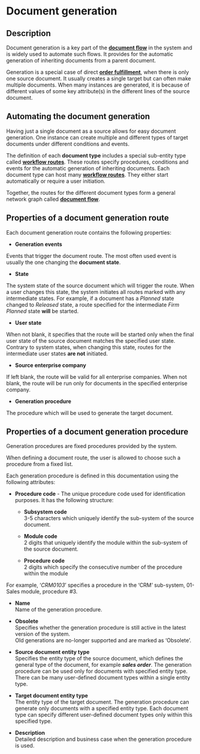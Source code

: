 # Document generation


## Description

Document generation is a key part of the **[document flow](https://docs.erp.net/tech/advanced/document-flow/index.html)** in the system and is widely used to automate such flows. It provides for the automatic generation of inheriting documents from a parent document.

Generation is a special case of direct **[order fulfillment](https://docs.erp.net/tech/advanced/document-flow/fulfillment.html)**, when there is only one source document. It usually creates a single target but can often make multiple documents. When many instances are generated, it is because of different values of some key attribute(s) in the different lines of the source document.

## Automating the document generation

Having just a single document as a source allows for easy document generation. One instance can create multiple and different types of target documents under different conditions and events.

The definition of each **document type** includes a special sub-entity type called **[workflow routes](https://docs.erp.net/model/entities/Systems.Workflow.Routes.html)**. These routes specify procedures, conditions and events for the automatic generation of inheriting documents. Each document type can host many **[workflow routes](https://docs.erp.net/model/entities/Systems.Workflow.Routes.html)**. They either start automatically or require a user initiation.

Together, the routes for the different document types form a general network graph called **[document flow](https://docs.erp.net/tech/advanced/document-flow/index.html)**.

## Properties of a document generation route

Each document generation route contains the following properties:

- **Generation events**

Events that trigger the document route. The most often used event is usually the one changing the **document state**.

- **State**

The system state of the source document which will trigger the route. When a user changes this state, the system initiates all routes marked with any intermediate states. For example, if a document has a _Planned_ state changed to _Released_ state, a route specified for the intermediate _Firm Planned_ state **will** be started.

- **User state**

When not blank, it specifies that the route will be started only when the final user state of the source document matches the specified user state. Contrary to system states, when changing this state, routes for the intermediate user states **are not** initiated.

- **Source enterprise company**

If left blank, the route will be valid for all enterprise companies. When not blank, the route will be run only for documents in the specified enterprise company.

- **Generation procedure**

The procedure which will be used to generate the target document.

## Properties of a document generation procedure

Generation procedures are fixed procedures provided by the system. 

When defining a document route, the user is allowed to choose such a procedure from a fixed list.

Each generation procedure is defined in this documentation using the following attributes:

- **Procedure code** - The unique procedure code used for identification purposes. It has the following structure:

   - **Subsystem code**<br>
     3-5 characters which uniquely identify the sub-system of the source document.
     
   - **Module code**<br>
     2 digits that uniquely identify the module within the sub-system of the source document.
      
   - **Procedure code**<br>
     2 digits which specify the consecutive number of the procedure within the module

For example, ‘*CRM0103*’ specifies a procedure in the ‘CRM’ sub-system, 01-Sales module, procedure #3.

- **Name**<br>
Name of the generation procedure.

- **Obsolete**<br>
Specifies whether the generation procedure is still active in the latest version of the system.</br> Old generations are no-longer supported and are marked as ‘Obsolete’.

- **Source document entity type**<br>
Specifies the entity type of the source document, which defines the general type of the document, for example ***sales order***. The generation procedure can be used only for documents with specified entity type. There can be many user-defined document types within a single entity type.

- **Target document entity type**<br>
The entity type of the target document. The generation procedure can generate only documents with a specified entity type. Each document type can specify different user-defined document types only within this specified type.

- **Description**<br>
Detailed description and business case when the generation procedure is used.

